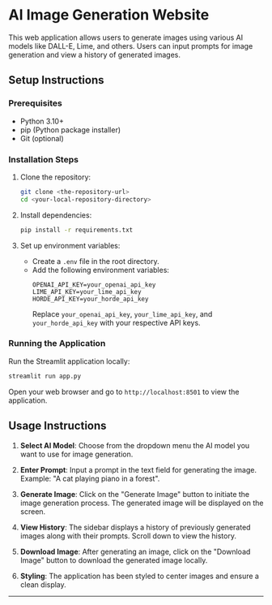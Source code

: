 # AI Image Generation Website

This web application allows users to generate images using various AI models like DALL-E, Lime, and others. Users can input prompts for image generation and view a history of generated images.

## Setup Instructions

### Prerequisites

- Python 3.10+
- pip (Python package installer)
- Git (optional)

### Installation Steps

1. Clone the repository:
   ```bash
   git clone <the-repository-url>
   cd <your-local-repository-directory>
   ```

2. Install dependencies:
   ```bash
   pip install -r requirements.txt
   ```

3. Set up environment variables:
   - Create a `.env` file in the root directory.
   - Add the following environment variables:
     ```plaintext
     OPENAI_API_KEY=your_openai_api_key
     LIME_API_KEY=your_lime_api_key
     HORDE_API_KEY=your_horde_api_key
     ```
     Replace `your_openai_api_key`, `your_lime_api_key`, and `your_horde_api_key` with your respective API keys.

### Running the Application

Run the Streamlit application locally:
   ```bash
   streamlit run app.py
   ```

Open your web browser and go to `http://localhost:8501` to view the application.

## Usage Instructions

1. **Select AI Model**: Choose from the dropdown menu the AI model you want to use for image generation.
   
2. **Enter Prompt**: Input a prompt in the text field for generating the image. Example: "A cat playing piano in a forest".

3. **Generate Image**: Click on the "Generate Image" button to initiate the image generation process. The generated image will be displayed on the screen.

4. **View History**: The sidebar displays a history of previously generated images along with their prompts. Scroll down to view the history.

5. **Download Image**: After generating an image, click on the "Download Image" button to download the generated image locally.

6. **Styling**: The application has been styled to center images and ensure a clean display.

---
